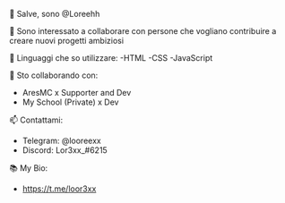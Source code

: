 👋 Salve, sono @Loreehh

👀 Sono interessato a collaborare con persone che vogliano contribuire a creare nuovi progetti ambiziosi

🌱 Linguaggi che so utilizzare:
-HTML
-CSS
-JavaScript

💞️ Sto collaborando con:
- AresMC x Supporter and Dev
- My School (Private) x Dev

📫 Contattami:
- Telegram: @looreexx
- Discord: Lor3xx_#6215  


📚 My Bio:
- https://t.me/loor3xx

<!---
Loreehh/ReadMe
--->
